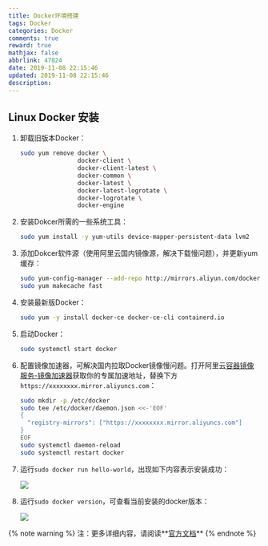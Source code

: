 ```yaml
---
title: Docker环境搭建
tags: Docker
categories: Docker
comments: true
reward: true
mathjax: false
abbrlink: 47824
date: 2019-11-08 22:15:46
updated: 2019-11-08 22:15:46
description:
---
```

## Linux Docker 安装

1. 卸载旧版本Docker：

   ```bash
   sudo yum remove docker \
                   docker-client \
                   docker-client-latest \
                   docker-common \
                   docker-latest \
                   docker-latest-logrotate \
                   docker-logrotate \
                   docker-engine
   ```

2. 安装Dokcer所需的一些系统工具：

   ```bash
   sudo yum install -y yum-utils device-mapper-persistent-data lvm2
   ```
<!-- more -->
3. 添加Dokcer软件源（使用阿里云国内镜像源，解决下载慢问题），并更新yum缓存：

   ```bash
   sudo yum-config-manager --add-repo http://mirrors.aliyun.com/docker-ce/linux/centos/docker-ce.repo
   sudo yum makecache fast
   ```

4. 安装最新版Docker：

   ```bash
   sudo yum -y install docker-ce docker-ce-cli containerd.io
   ```

5. 启动Docker：

   ```bash
   sudo systemctl start docker
   ```

6. 配置镜像加速器，可解决国内拉取Docker镜像慢问题。打开阿里云[容器镜像服务-镜像加速器](https://cr.console.aliyun.com/cn-shenzhen/instances/mirrors)获取你的专属加速地址，替换下方`https://xxxxxxxx.mirror.aliyuncs.com`：

   ```bash
   sudo mkdir -p /etc/docker
   sudo tee /etc/docker/daemon.json <<-'EOF'
   {
     "registry-mirrors": ["https://xxxxxxxx.mirror.aliyuncs.com"]
   }
   EOF
   sudo systemctl daemon-reload
   sudo systemctl restart docker
   ```

7. 运行`sudo docker run hello-world`，出现如下内容表示安装成功：

   ![](https://img.hujinbo.me/blog/20191108222449.png)

8. 运行`sudo docker version`，可查看当前安装的docker版本：

   ![](https://img.hujinbo.me/blog/20191108222254.png)

{% note warning %}
注：更多详细内容，请阅读**[官方文档](https://docs.docker.com/install/linux/docker-ce/centos/)**
{% endnote %}